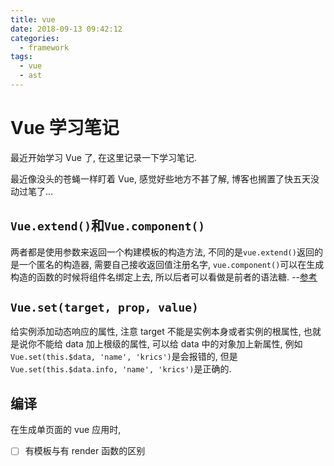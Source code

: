 ```yaml
---
title: vue
date: 2018-09-13 09:42:12
categories:
  - framework
tags:
  - vue
  - ast
---
```


# Vue 学习笔记

最近开始学习 Vue 了, 在这里记录一下学习笔记.

最近像没头的苍蝇一样盯着 Vue, 感觉好些地方不甚了解, 博客也搁置了快五天没动过笔了...

<!-- more -->

## `Vue.extend()`和`Vue.component()`

两者都是使用参数来返回一个构建模板的构造方法, 不同的是`vue.extend()`返回的是一个匿名的构造器, 需要自己接收返回值注册名字, `vue.component()`可以在生成构造的函数的时候将组件名绑定上去, 所以后者可以看做是前者的语法糖. --[参考](https://segmentfault.com/q/1010000007312426)

## `Vue.set(target, prop, value)`

给实例添加动态响应的属性, 注意 target 不能是实例本身或者实例的根属性, 也就是说你不能给 data 加上根级的属性, 可以给 data 中的对象加上新属性,
例如`Vue.set(this.$data, 'name', 'krics')`是会报错的, 但是`Vue.set(this.$data.info, 'name', 'krics')`是正确的.

## 编译

在生成单页面的 vue 应用时,

- [ ] 有模板与有 render 函数的区别
